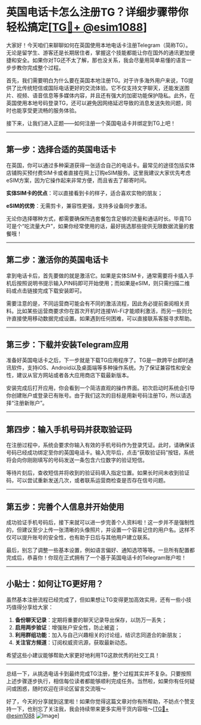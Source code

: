 # 英国电话卡怎么注册TG？详细步骤带你轻松搞定[[TG💪+ @esim1088](https://t.me/s/esim1088)]

大家好！今天咱们来聊聊如何在英国使用本地电话卡注册Telegram（简称TG）。无论是留学生、游客还是长期居住者，掌握这个技能都能让你在国外的通讯更加便捷和安全。如果你对TG还不太了解，那也没关系，我会尽量用简单易懂的语言一步步教你完成整个过程。

首先，我们需要明白为什么要在英国本地注册TG。对于许多海外用户来说，TG提供了比传统短信或国际电话更好的交流体验。它不仅支持文字聊天，还能发送图片、视频、语音信息等多媒体内容，并且还有强大的加密功能保护隐私。此外，在英国使用本地号码登录TG，还可以避免因网络延迟导致的消息发送失败问题，同时也能享受更流畅的服务体验。

接下来，让我们进入正题——如何注册一个英国电话卡并绑定到TG上吧！

---

## 第一步：选择合适的英国电话卡

在英国，你可以通过多种渠道获得一张适合自己的电话卡。最常见的途径包括实体店铺购买预付费SIM卡或者直接在网上订购eSIM服务。这里我建议大家优先考虑eSIM方案，因为它操作起来非常方便，而且省去了邮寄时间。

**实体SIM卡的优点**：可以直接看到卡的样子，适合喜欢实物的朋友；

**eSIM的优势**：无需剪卡，兼容性更强，支持多设备同步激活。

无论你选择哪种方式，都需要确保所选套餐包含足够的流量和通话时长。毕竟TG可是个“吃流量大户”，如果你经常使用的话，最好挑选那些提供无限数据流量的套餐哦！

---

## 第二步：激活你的英国电话卡

拿到电话卡后，首先要做的就是激活它。如果是实体SIM卡，通常需要将卡插入手机后按照说明书提示输入PIN码即可开始使用；而如果是eSIM，则只需扫描二维码或点击链接完成下载安装即可。

需要注意的是，不同运营商可能会有不同的激活流程，因此务必提前查阅相关资料。比如某些运营商要求你在首次开机时连接Wi-Fi才能顺利激活，而另一些则允许直接使用移动数据完成设置。如果遇到任何困难，可以直接联系客服寻求帮助。

---

## 第三步：下载并安装Telegram应用

准备好英国电话卡之后，下一步就是下载TG应用程序了。TG是一款跨平台即时通讯软件，支持iOS、Android以及桌面端等多种操作系统。为了保证兼容性和安全性，建议从官方网站或者各大应用商店下载最新版本。

安装完成后打开应用，你会看到一个简洁直观的操作界面。初次启动时系统会引导你创建账户或登录已有账号。由于我们这次的目标是用新号码注册TG，所以请选择“注册新账户”。

---

## 第四步：输入手机号码并获取验证码

在注册过程中，系统会要求你输入有效的手机号码作为登录凭证。此时，请确保该号码已经成功绑定至你的英国电话卡。输入完毕后，点击“获取验证码”按钮，系统将会向你刚刚填写的号码发送一条包含六位数字的验证短信。

等待片刻后，查收短信并将收到的验证码填入指定位置。如果长时间未收到验证码，可以尝试重新发送几次，或者联系运营商检查是否存在信号问题。

---

## 第五步：完善个人信息并开始使用

成功验证手机号码后，接下来就可以进一步完善个人资料啦！这一步并不是强制性的，但建议至少上传一张清晰的头像照片，并设置一个容易记住的用户名。这样不仅可以提升账号的安全性，也有助于日后与其他用户建立联系。

最后，别忘了调整一些基本设置，例如语言偏好、通知选项等等。一旦所有配置都完成后，恭喜你！你现在正式拥有了一个基于英国电话卡的Telegram账户啦！

---

## 小贴士：如何让TG更好用？

虽然基本注册流程已经完成了，但如果想让TG变得更加高效实用，还有一些小技巧值得分享给大家：

1. **备份聊天记录**：定期将重要的聊天记录导出保存，以防万一丢失；
2. **启用两步验证**：增强账户安全性，防止被盗；
3. **利用群组功能**：加入与自己兴趣相关的讨论组，结识志同道合的新朋友；
4. **关注官方频道**：订阅权威资讯源，获取最新动态。

希望这些小建议能够帮助大家更好地利用TG这款优秀的社交工具！

---

总结一下，从挑选电话卡到最终完成TG注册，整个过程其实并不复杂。只要按照上述步骤逐步执行，相信每位读者都能够顺利完成任务。当然啦，如果你有任何疑问或困惑，随时欢迎在评论区留言交流哦～

好了，今天的分享就到这里啦！如果你觉得这篇文章对你有所帮助，不妨点个赞支持一下，也别忘了关注我，我会持续带来更多实用干货内容哦～[[TG💪+ @esim1088](https://t.me/s/esim1088) ![Image](https://i.postimg.cc/4NQfJmqS/Snipaste-2025-05-13-00-14-12.png)]